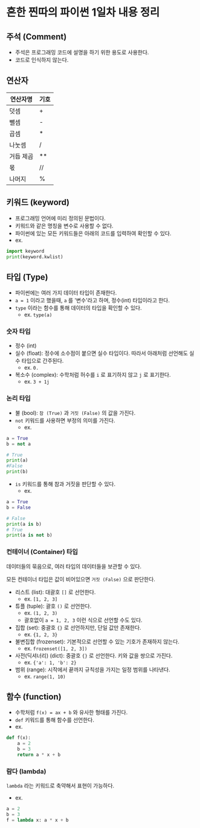 # 흔한 찐따의 파이썬 1일차 내용 정리

## 주석 (Comment)
- 주석은 프로그래밍 코드에 설명을 하기 위한 용도로 사용한다.
- 코드로 인식하지 않는다.

## 연산자
| 연산자명  | 기호 |
| --------- | ---- |
| 덧셈      |  +   |
| 뺄셈      |  -   |
| 곱셈      |  *   |
| 나눗셈    |  /   |
| 거듭 제곱 |  **  |
| 몫        |  //  |
| 나머지    |  %   |

## 키워드 (keyword)
- 프로그래밍 언어에 미리 정의된 문법이다.
- 키워드와 같은 명칭을 변수로 사용할 수 없다.
- 파이썬에 있는 모든 키워드들은 아래의 코드를 입력하여 확인할 수 있다.
- ex.
```python
import keyword
print(keyword.kwlist)
```

## 타입 (Type)
- 파이썬에는 여러 가지 데이터 타입이 존재한다.
- `a = 1` 이라고 했을때, `a` 를 '변수'라고 하며, 정수(int) 타입이라고 한다.
- `type` 이라는 함수를 통해 데이터의 타입을 확인할 수 있다.
  - ex. `type(a)`

### 숫자 타입
- 정수 (int)
- 실수 (float): 정수에 소수점이 붙으면 실수 타입이다. 따라서 아래처럼 선언해도 실수 타입으로 간주된다.
  - ex. `0.`
- 복소수 (complex): 수학처럼 허수를 `i` 로 표기하지 않고 `j` 로 표기한다.
  - ex. `3 + 1j`

### 논리 타입
- 불 (bool): `참 (True)` 과 `거짓 (False)` 의 값을 가진다.
- `not` 키워드를 사용하면 부정의 의미를 가진다.
  - ex.
```python
a = True
b = not a

# True
print(a)
#False
print(b)
```
- `is` 키워드를 통해 참과 거짓을 판단할 수 있다.
  - ex.
```python
a = True
b = False

# False
print(a is b)
# True
print(a is not b)
```

### 컨테이너 (Container) 타입

데이터들의 묶음으로, 여러 타입의 데이터들을 보관할 수 있다.

모든 컨테이너 타입은 값이 비어있으면 `거짓 (False)` 으로 판단한다.

- 리스트 (list): 대괄호 `[]` 로 선언한다.
  - ex. `[1, 2, 3]`
- 튜플 (tuple): 괄호 `()` 로 선언한다.
  - ex. `(1, 2, 3)`
  - 괄호없이 `a = 1, 2, 3` 이런 식으로 선언할 수도 있다.
- 집합 (set): 중괄호 `{}` 로 선언하지만, 단일 값만 존재한다.
  - ex. `{1, 2, 3}`
- 불변집합 (frozenset): 기본적으로 선언할 수 있는 기호가 존재하지 않는다.
  - ex. `frozenset([1, 2, 3])`
- 사전(딕셔너리) (dict): 중괄호 `{}` 로 선언한다. 키와 값을 쌍으로 가진다.
  - ex. `{'a': 1, 'b': 2}`
- 범위 (range): 시작에서 끝까지 규칙성을 가지는 일정 범위를 나타낸다.
  - ex. `range(1, 10)`

## 함수 (function)
- 수학처럼 `f(x) = ax + b` 와 유사한 형태를 가진다.
- `def` 키워드를 통해 함수를 선언한다.
- ex.
```python
def f(x):
    a = 2
    b = 3
    return a * x + b
```

### 람다 (lambda)
`lambda` 라는 키워드로 축약해서 표현이 가능하다.
- ex.
```python
a = 2
b = 3
f = lambda x: a * x + b
```
